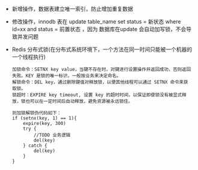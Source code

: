 - 新增操作，数据表建立唯一索引，防止增加重复数据

- 修改操作，innodb 表在 update table_name set status = 新状态  where id=xx and status = 前置状态 ，因为 数据库在update 会自动加写锁，不会导致并发问题

- Redis 分布式锁(在分布式系统环境下，一个方法在同一时间只能被一个机器的一个线程执行)

  ```
  加锁命令：SETNX key value，当键不存在时，对键进行设置操作并返回成功，否则返回失败。KEY 是锁的唯一标识，一般按业务来决定命名。
  解锁命令：DEL key，通过删除键值对释放锁，以便其他线程可以通过 SETNX 命令来获取锁。
  锁超时：EXPIRE key timeout, 设置 key 的超时时间，以保证即使锁没有被显式释放，锁也可以在一定时间后自动释放，避免资源被永远锁住。
  
  则加锁解锁伪代码如下：
  if (setnx(key, 1) == 1){
      expire(key, 300)
      try {
          //TODO 业务逻辑
          del(key)
      } catch {
          del(key)
      }
  }
  ```


